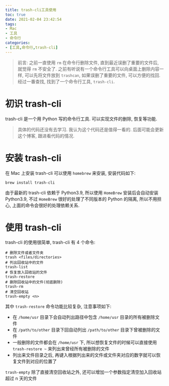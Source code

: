 ```yaml
---
title: trash-cli工具使用
toc: true
date: 2021-02-04 23:42:54
tags:
- Mac 
- 工具
- 命令行
categories:
- [工具,命令行,trash-cli]
---
```


> 前言: 之前一直使用 `rm` 在命令行删除文件, 直到最近误删了重要的文件后, 就觉得 `rm` 不安全了. 之前有听说有一个命令行工具可以向桌面上删除内容一样, 可以先将文件放到 `trashcan`, 如果误删了重要的文件, 可以方便的找回. 经过一番查找, 找到了一个命令行工具, `trash-cli`. 

<!--more-->

# 初识 trash-cli

trash-cli 是一个用 Python 写的命令行工具. 可以实现文件的删除, 恢复等功能. 

> 具体的代码还没有去学习. 我认为这个代码还是值得一看的. 后面可能会更新这个博客, 跟进看代码的情况. 

# 安装 trash-cli

在 Mac 上安装 trash-cli 可以使用 `homebrew` 来安装, 安装代码如下: 

```shell
brew install trash-cli
```

由于最新的 trash-cli 依赖于 Python3.9, 所以使用 `HomeBrew` 安装后会自动安装 Python3.9, 不过 `HomeBrew` 很好的处理了不同版本的 Python 的隔离, 所以不用担心, 上面的命令会很好的处理依赖关系. 

# 使用 trash-cli

trash-cli 的使用很简单, trash-cli 有 4 个命令: 

```shell
# 删除文件或者文件夹
trash <files/directories> 
# 列出回收站中的文件
trash-list
# 恢复放入回收站的文件
trash-restore
# 删除回收站中的文件(彻底删除)
trash-rm
# 清空回收站
trash-empty <n>
```

其中 `trash-restore` 命令功能比较复杂, 注意事项如下: 

- 在 `/home/usr` 目录下会自动列出路径中包含 `/home/usr` 目录的所有被删除文件
- 在 `/path/to/other` 目录下回自动列出 `/path/to/other` 目录下曾被删除的文件
- 一般删除的文件都会在 `/home/usr` 下, 所以想恢复文件的时候可以直接使用 `trash-restore ~` 来列出来曾经所有被删除的文件
- 列出来文件目录之后, 再键入根据列出来的文件或文件夹对应的数字就可以恢复文件到对应的位置了

`trash-empty` 除了直接清空回收站之外, 还可以增加一个参数指定清空加入回收站超过 n 天的文件



